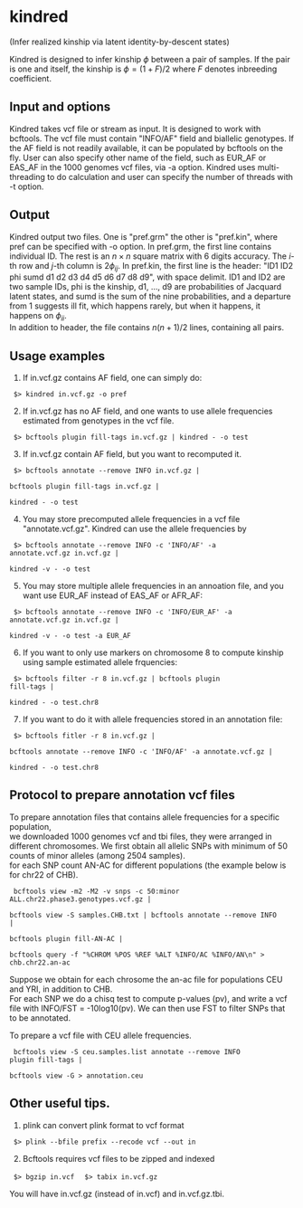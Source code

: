 # kindred
(Infer realized kinship via latent identity-by-descent states)

Kindred is designed to infer kinship $\phi$ between a pair of samples. If the pair is one and itself, the kinship is $\phi = (1+F)/2$ where $F$ denotes inbreeding coefficient. 

## Input and options
Kindred takes vcf file or stream as input. It is designed to work with bcftools.  The vcf file must contain "INFO/AF" field and biallelic genotypes. If the AF field is not readily available, it can be populated by bcftools on the fly. 
User can also specify other name of the field, such as EUR_AF or EAS_AF in the 1000 genomes vcf files, via -a option. 
Kindred uses multi-threading to do calculation and user can specify the number of threads with -t option. 

## Output
Kindred output two files. One is "pref.grm" the other is "pref.kin", where pref can be specified with -o option. 
In pref.grm, the first line contains individual ID. 
The rest is an $n\times n$ square matrix with 6 digits accuracy. The $i$-th row and $j$-th column is $2\phi_{ij}$. 
In pref.kin, the first line is the header: "ID1 ID2 phi sumd d1 d2 d3 d4 d5 d6 d7 d8 d9", with space delimit. 
ID1 and ID2 are two sample IDs, phi is the kinship, d1, ..., d9 are probabilities of Jacquard latent states, and sumd is the sum of the nine probabilities, and a departure from $1$ suggests ill fit, which happens rarely, but when it happens, it happens on $\phi_{ii}$.   
In addition to header, the file contains $n(n+1)/2$ lines, containing all pairs.   

## Usage examples

1) If in.vcf.gz contains AF field, one can simply do: 

<code> $> kindred in.vcf.gz -o pref </code>

2) If in.vcf.gz has no AF field, and one wants to use allele frequencies estimated from genotypes in the vcf file. 

<code> $> bcftools plugin fill-tags in.vcf.gz | kindred - -o test </code>

3) If in.vcf.gz contain AF field, but you want to recomputed it. 

<code> $> bcftools annotate --remove INFO in.vcf.gz | \
          bcftools plugin fill-tags in.vcf.gz | \
          kindred - -o test </code> 

4) You may store precomputed allele frequencies in a vcf file "annotate.vcf.gz". Kindred can use the allele frequencies by  

<code> $> bcftools annotate --remove INFO -c 'INFO/AF' -a annotate.vcf.gz in.vcf.gz  | \
          kindred -v - -o test </code> 

5) You may store multiple allele frequencies in an annoation file, and you want use EUR_AF instead of EAS_AF or AFR_AF: 
  
<code> $> bcftools annotate --remove INFO -c 'INFO/EUR_AF' -a annotate.vcf.gz in.vcf.gz  | \
          kindred -v - -o test -a EUR_AF </code>

6) If you want to only use markers on chromosome 8 to compute kinship using sample estimated allele frquencies:  

<code> $> bcftools filter -r 8 in.vcf.gz | bcftools plugin fill-tags  | \
          kindred - -o test.chr8 </code>

7) If you want to do it with allele frequencies stored in an annotation file:   

<code> $> bcftools fitler -r 8 in.vcf.gz | \
          bcftools annotate --remove INFO -c 'INFO/AF' -a annotate.vcf.gz  | \
          kindred - -o test.chr8 </code> 


## Protocol to prepare annotation vcf files
To prepare annotation files that contains allele frequencies for a specific population,  
we downloaded 1000 genomes vcf and tbi files, they were arranged in different chromosomes. 
We first obtain all allelic SNPs with minimum of 50 counts of minor alleles (among 2504 samples).  
for each SNP count AN-AC for different populations (the example below is for chr22 of CHB). 

<code>  bcftools view -m2 -M2 -v snps -c 50:minor ALL.chr22.phase3.genotypes.vcf.gz | \
        bcftools view -S samples.CHB.txt | bcftools annotate --remove INFO |\
        bcftools plugin fill-AN-AC | \
        bcftools query -f "%CHROM %POS %REF %ALT %INFO/AC %INFO/AN\n" > chb.chr22.an-ac </code> 

 
Suppose we obtain for each chrosome the an-ac file for populations CEU and YRI, in addition to CHB.  
For each SNP we  do a chisq test to compute p-values (pv), and write a vcf file with INFO/FST = -10log10(pv). 
We can then use FST to filter SNPs that to be annotated. 

To prepare a vcf file with CEU allele frequencies.  

<code> bcftools view -S ceu.samples.list annotate --remove INFO plugin fill-tags | \
 bcftools view -G > annotation.ceu </code> 

## Other useful tips. 
1) plink can convert plink format to vcf format

<code> $> plink --bfile prefix --recode vcf --out in </code>

2) Bcftools requires vcf files to be zipped and indexed

<code> $> bgzip in.vcf </code>
<code> $> tabix in.vcf.gz </code> 

You will have in.vcf.gz (instead of in.vcf) and in.vcf.gz.tbi. 

